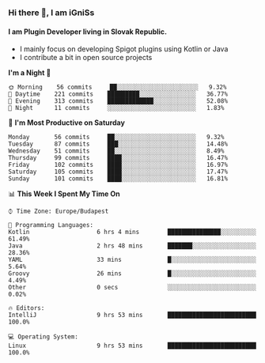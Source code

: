 ### Hi there 👋, I am iGniSs

#### I am Plugin Developer living in Slovak Republic.
- I mainly focus on developing Spigot plugins using Kotlin or Java
- I contribute a bit in open source projects

<!--START_SECTION:waka-->
**I'm a Night 🦉** 

```text
🌞 Morning    56 commits     ██░░░░░░░░░░░░░░░░░░░░░░░   9.32% 
🌆 Daytime    221 commits    █████████░░░░░░░░░░░░░░░░   36.77% 
🌃 Evening    313 commits    █████████████░░░░░░░░░░░░   52.08% 
🌙 Night      11 commits     ░░░░░░░░░░░░░░░░░░░░░░░░░   1.83%

```
📅 **I'm Most Productive on Saturday** 

```text
Monday       56 commits     ██░░░░░░░░░░░░░░░░░░░░░░░   9.32% 
Tuesday      87 commits     ███░░░░░░░░░░░░░░░░░░░░░░   14.48% 
Wednesday    51 commits     ██░░░░░░░░░░░░░░░░░░░░░░░   8.49% 
Thursday     99 commits     ████░░░░░░░░░░░░░░░░░░░░░   16.47% 
Friday       102 commits    ████░░░░░░░░░░░░░░░░░░░░░   16.97% 
Saturday     105 commits    ████░░░░░░░░░░░░░░░░░░░░░   17.47% 
Sunday       101 commits    ████░░░░░░░░░░░░░░░░░░░░░   16.81%

```


📊 **This Week I Spent My Time On** 

```text
⌚︎ Time Zone: Europe/Budapest

💬 Programming Languages: 
Kotlin                   6 hrs 4 mins        ███████████████░░░░░░░░░░   61.49% 
Java                     2 hrs 48 mins       ███████░░░░░░░░░░░░░░░░░░   28.36% 
YAML                     33 mins             █░░░░░░░░░░░░░░░░░░░░░░░░   5.64% 
Groovy                   26 mins             █░░░░░░░░░░░░░░░░░░░░░░░░   4.49% 
Other                    0 secs              ░░░░░░░░░░░░░░░░░░░░░░░░░   0.02%

🔥 Editors: 
IntelliJ                 9 hrs 53 mins       █████████████████████████   100.0%

💻 Operating System: 
Linux                    9 hrs 53 mins       █████████████████████████   100.0%

```


<!--END_SECTION:waka-->